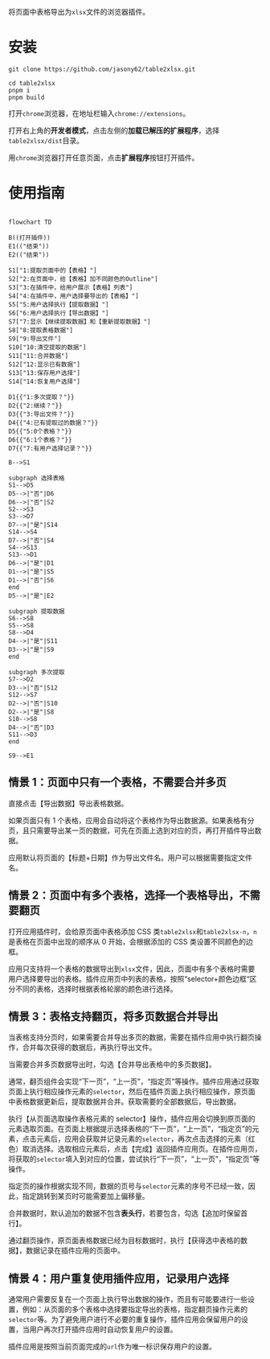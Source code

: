 将页面中表格导出为`xlsx`文件的浏览器插件。

# 安装

```shell
git clone https://github.com/jasony62/table2xlsx.git
```

```shell
cd table2xlsx
pnpm i
pnpm build
```

打开`chrome`浏览器，在地址栏输入`chrome://extensions`。

打开右上角的**开发者模式**，点击左侧的**加载已解压的扩展程序**，选择`table2xlsx/dist`目录。

用`chrome`浏览器打开任意页面，点击**扩展程序**按钮打开插件。

# 使用指南

```mermaid

flowchart TD

B((打开插件))
E1(("结束"))
E2(("结束"))

S1["1:提取页面中的【表格】"]
S2["2:在页面中，给【表格】加不同颜色的Outline"]
S3["3:在插件中，给用户展示【表格】列表"]
S4["4:在插件中，用户选择要导出的【表格】"]
S5["5:用户选择执行【提取数据】"]
S6["6:用户选择执行【导出数据】"]
S7["7:显示【继续提取数据】和【重新提取数据】"]
S8["8:提取表格数据"]
S9["9:导出文件"]
S10["10:清空提取的数据"]
S11["11:合并数据"]
S12["12:显示已有数据"]
S13["13:保存用户选择"]
S14["14:恢复用户选择"]

D1{{"1:多次提取？"}}
D2{{"2:继续？"}}
D3{{"3:导出文件？"}}
D4{{"4:已有提取过的数据？"}}
D5{{"5:0个表格？"}}
D6{{"6:1个表格？"}}
D7{{"7:有用户选择记录？"}}

B-->S1

subgraph 选择表格
S1-->D5
D5-->|"否"|D6
D6-->|"否"|S2
S2-->S3
S3-->D7
D7-->|"是"|S14
S14-->S4
D7-->|"否"|S4
S4-->S13
S13-->D1
D6-->|"是"|D1
D1-->|"是"|S5
D1-->|"否"|S6
end
D5-->|"是"|E2

subgraph 提取数据
S6-->S8
S5-->S8
S8-->D4
D4-->|"是"|S11
D3-->|"是"|S9
end

subgraph 多次提取
S7-->D2
D3-->|"否"|S12
S12-->S7
D2-->|"否"|S10
D2-->|"是"|S8
S10-->S8
D4-->|"否"|D3
S11-->D3
end

S9-->E1
```

## 情景 1：页面中只有一个表格，不需要合并多页

直接点击【导出数据】导出表格数据。

如果页面只有 1 个表格，应用会自动将这个表格作为导出数据源。如果表格有分页，且只需要导出某一页的数据，可先在页面上选到对应的页，再打开插件导出数据。

应用默认将页面的【标题+日期】作为导出文件名。用户可以根据需要指定文件名。

## 情景 2：页面中有多个表格，选择一个表格导出，不需要翻页

打开应用插件时，会给原页面中表格添加 CSS 类`table2xlsx`和`table2xlsx-n`，`n`是表格在页面中出现的顺序从 0 开始，会根据添加的 CSS 类设置不同颜色的边框。

应用只支持将一个表格的数据导出到`xlsx`文件，因此，页面中有多个表格时需要用户选择要导出的表格。插件应用页中列表的表格，按照“selector+颜色边框“区分不同的表格，选择时根据表格轮廓的颜色进行选择。

## 情景 3：表格支持翻页，将多页数据合并导出

当表格支持分页时，如果需要合并导出多页的数据，需要在插件应用中执行翻页操作，合并每次获得的数据后，再执行导出文件。

当需要合并多页数据导出时，勾选【合并导出表格中的多页数据】。

通常，翻页组件会实现“下一页”，“上一页”，“指定页”等操作。插件应用通过获取页面上执行相应操作元素的`selector`，然后在插件页面上执行相应操作，原页面中表格数据更新后，提取数据并合并。获取需要的全部数据后，导出数据。

执行【从页面选取操作表格元素的 selector】操作，插件应用会切换到原页面的元素选取页面。在页面上根据提示选择表格的“下一页”，“上一页”，“指定页”的元素，点击元素后，应用会获取并记录元素的`selector`，再次点击选择的元素（红色）取消选择。选取相应元素后，点击【完成】返回插件应用页。在插件应用页，将获取的`selector`填入到对应的位置，尝试执行“下一页”，“上一页”，“指定页”等操作。

指定页的操作根据实现不同，数据的页号与`selector`元素的序号不已经一致，因此，指定跳转到某页时可能需要加上偏移量。

合并数据时，默认追加的数据不包含**表头行**，若要包含，勾选【追加时保留首行】。

通过翻页操作，原页面表格数据已经为目标数据时，执行【获得选中表格的数据】，数据记录在插件应用的页面中。

## 情景 4：用户重复使用插件应用，记录用户选择

通常用户需要反复在一个页面上执行导出数据的操作，而且有可能要进行一些设置，例如：从页面的多个表格中选择要指定导出的表格，指定翻页操作元素的`selector`等。为了避免用户进行不必要的重复操作，插件应用会保留用户的设置，当用户再次打开插件应用时自动恢复用户的设置。

插件应用是按照当前页面完成的`url`作为唯一标识保存用户的设置。
